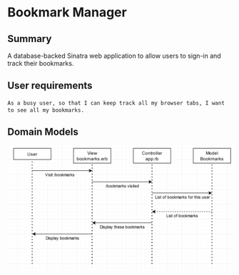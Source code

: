 # Bookmark Manager

## Summary
A database-backed Sinatra web application to allow users to sign-in and track their bookmarks.

## User requirements

```
As a busy user, so that I can keep track all my browser tabs, I want to see all my bookmarks.
```

## Domain Models
![Bookmark Manager domain model](./images/bookmark_domain_model.png)